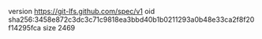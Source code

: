 version https://git-lfs.github.com/spec/v1
oid sha256:3458e872c3dc3c71c9818ea3bbd40b1b0211293a0b48e33ca2f8f20f14295fca
size 2469
